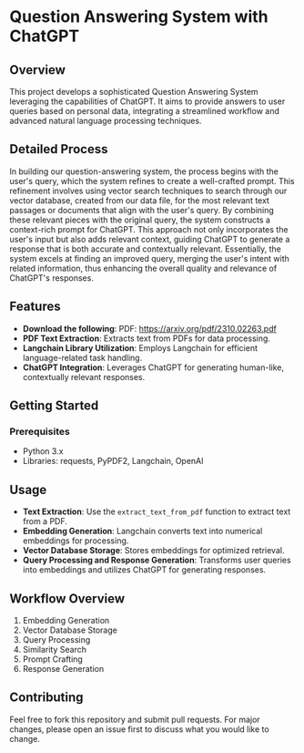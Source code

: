 # Question Answering System with ChatGPT

## Overview
This project develops a sophisticated Question Answering System leveraging the capabilities of ChatGPT. It aims to provide answers to user queries based on personal data, integrating a streamlined workflow and advanced natural language processing techniques.

## Detailed Process
In building our question-answering system, the process begins with the user's query, which the system refines to create a well-crafted prompt. This refinement involves using vector search techniques to search through our vector database, created from our data file, for the most relevant text passages or documents that align with the user's query. By combining these relevant pieces with the original query, the system constructs a context-rich prompt for ChatGPT. This approach not only incorporates the user's input but also adds relevant context, guiding ChatGPT to generate a response that is both accurate and contextually relevant. Essentially, the system excels at finding an improved query, merging the user's intent with related information, thus enhancing the overall quality and relevance of ChatGPT's responses.

## Features

- **Download the following**: PDF: https://arxiv.org/pdf/2310.02263.pdf
- **PDF Text Extraction**: Extracts text from PDFs for data processing.
- **Langchain Library Utilization**: Employs Langchain for efficient language-related task handling.
- **ChatGPT Integration**: Leverages ChatGPT for generating human-like, contextually relevant responses.

## Getting Started
### Prerequisites
- Python 3.x
- Libraries: requests, PyPDF2, Langchain, OpenAI

## Usage
- **Text Extraction**: Use the `extract_text_from_pdf` function to extract text from a PDF.
- **Embedding Generation**: Langchain converts text into numerical embeddings for processing.
- **Vector Database Storage**: Stores embeddings for optimized retrieval.
- **Query Processing and Response Generation**: Transforms user queries into embeddings and utilizes ChatGPT for generating responses.

## Workflow Overview
1. Embedding Generation
2. Vector Database Storage
3. Query Processing
4. Similarity Search
5. Prompt Crafting
6. Response Generation

## Contributing
Feel free to fork this repository and submit pull requests. For major changes, please open an issue first to discuss what you would like to change.

